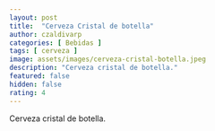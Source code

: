 ```yaml
---
layout: post
title:  "Cerveza Cristal de botella"
author: czaldivarp
categories: [ Bebidas ]
tags: [ cerveza ]
image: assets/images/cerveza-cristal-botella.jpeg
description: "Cerveza cristal de botella."
featured: false
hidden: false
rating: 4
---
```


Cerveza cristal de botella.